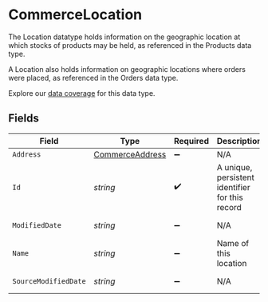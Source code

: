 # CommerceLocation

The Location datatype holds information on the geographic location at which stocks of products may be held, as referenced in the Products data type.

A Location also holds information on geographic locations where orders were placed, as referenced in the Orders data type.

Explore our [data coverage](https://knowledge.codat.io/supported-features/commerce?view=tab-by-data-type&dataType=commerce-locations) for this data type.


## Fields

| Field                                                     | Type                                                      | Required                                                  | Description                                               | Example                                                   |
| --------------------------------------------------------- | --------------------------------------------------------- | --------------------------------------------------------- | --------------------------------------------------------- | --------------------------------------------------------- |
| `Address`                                                 | [CommerceAddress](../../Models/Shared/CommerceAddress.md) | :heavy_minus_sign:                                        | N/A                                                       |                                                           |
| `Id`                                                      | *string*                                                  | :heavy_check_mark:                                        | A unique, persistent identifier for this record           | 13d946f0-c5d5-42bc-b092-97ece17923ab                      |
| `ModifiedDate`                                            | *string*                                                  | :heavy_minus_sign:                                        | N/A                                                       | 2022-10-23T00:00:00.000Z                                  |
| `Name`                                                    | *string*                                                  | :heavy_minus_sign:                                        | Name of this location                                     |                                                           |
| `SourceModifiedDate`                                      | *string*                                                  | :heavy_minus_sign:                                        | N/A                                                       | 2022-10-23T00:00:00.000Z                                  |
